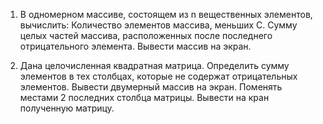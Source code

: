 1. В одномерном массиве, состоящем из n вещественных элементов, вычислить: Количество элементов массива, меньших С. Сумму целых частей массива, расположенных после последнего отрицательного элемента. Вывести массив на экран.

2. Дана целочисленная квадратная матрица. Определить сумму элементов в тех столбцах, которые не содержат отрицательных элементов. Вывести двумерный массив на экран. Поменять местами 2 последних столбца матрицы. Вывести на кран полученную матрицу.
